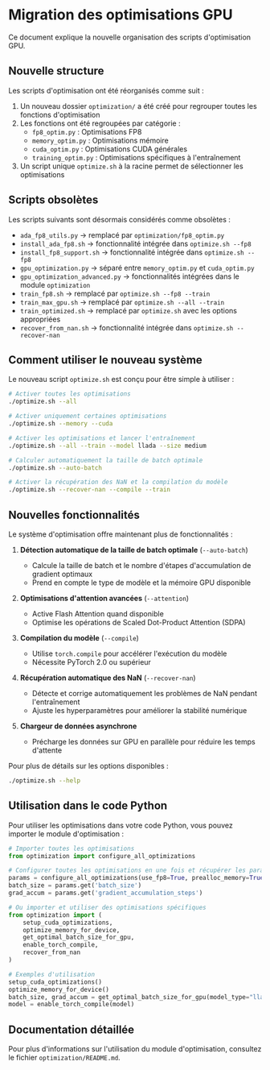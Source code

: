 # Migration des optimisations GPU

Ce document explique la nouvelle organisation des scripts d'optimisation GPU.

## Nouvelle structure

Les scripts d'optimisation ont été réorganisés comme suit :

1. Un nouveau dossier `optimization/` a été créé pour regrouper toutes les fonctions d'optimisation
2. Les fonctions ont été regroupées par catégorie :
   - `fp8_optim.py` : Optimisations FP8
   - `memory_optim.py` : Optimisations mémoire
   - `cuda_optim.py` : Optimisations CUDA générales
   - `training_optim.py` : Optimisations spécifiques à l'entraînement
3. Un script unique `optimize.sh` à la racine permet de sélectionner les optimisations

## Scripts obsolètes

Les scripts suivants sont désormais considérés comme obsolètes :

- `ada_fp8_utils.py` → remplacé par `optimization/fp8_optim.py`
- `install_ada_fp8.sh` → fonctionnalité intégrée dans `optimize.sh --fp8`
- `install_fp8_support.sh` → fonctionnalité intégrée dans `optimize.sh --fp8`
- `gpu_optimization.py` → séparé entre `memory_optim.py` et `cuda_optim.py`
- `gpu_optimization_advanced.py` → fonctionnalités intégrées dans le module `optimization`
- `train_fp8.sh` → remplacé par `optimize.sh --fp8 --train`
- `train_max_gpu.sh` → remplacé par `optimize.sh --all --train`
- `train_optimized.sh` → remplacé par `optimize.sh` avec les options appropriées
- `recover_from_nan.sh` → fonctionnalité intégrée dans `optimize.sh --recover-nan`

## Comment utiliser le nouveau système

Le nouveau script `optimize.sh` est conçu pour être simple à utiliser :

```bash
# Activer toutes les optimisations
./optimize.sh --all

# Activer uniquement certaines optimisations
./optimize.sh --memory --cuda

# Activer les optimisations et lancer l'entraînement
./optimize.sh --all --train --model llada --size medium

# Calculer automatiquement la taille de batch optimale
./optimize.sh --auto-batch

# Activer la récupération des NaN et la compilation du modèle
./optimize.sh --recover-nan --compile --train
```

## Nouvelles fonctionnalités

Le système d'optimisation offre maintenant plus de fonctionnalités :

1. **Détection automatique de la taille de batch optimale** (`--auto-batch`)
   - Calcule la taille de batch et le nombre d'étapes d'accumulation de gradient optimaux
   - Prend en compte le type de modèle et la mémoire GPU disponible

2. **Optimisations d'attention avancées** (`--attention`)
   - Active Flash Attention quand disponible
   - Optimise les opérations de Scaled Dot-Product Attention (SDPA)

3. **Compilation du modèle** (`--compile`)
   - Utilise `torch.compile` pour accélérer l'exécution du modèle
   - Nécessite PyTorch 2.0 ou supérieur

4. **Récupération automatique des NaN** (`--recover-nan`)
   - Détecte et corrige automatiquement les problèmes de NaN pendant l'entraînement
   - Ajuste les hyperparamètres pour améliorer la stabilité numérique

5. **Chargeur de données asynchrone**
   - Précharge les données sur GPU en parallèle pour réduire les temps d'attente

Pour plus de détails sur les options disponibles :

```bash
./optimize.sh --help
```

## Utilisation dans le code Python

Pour utiliser les optimisations dans votre code Python, vous pouvez importer le module d'optimisation :

```python
# Importer toutes les optimisations
from optimization import configure_all_optimizations

# Configurer toutes les optimisations en une fois et récupérer les paramètres optimaux
params = configure_all_optimizations(use_fp8=True, prealloc_memory=True, optimize_batch=True)
batch_size = params.get('batch_size')
grad_accum = params.get('gradient_accumulation_steps')

# Ou importer et utiliser des optimisations spécifiques
from optimization import (
    setup_cuda_optimizations,
    optimize_memory_for_device,
    get_optimal_batch_size_for_gpu,
    enable_torch_compile,
    recover_from_nan
)

# Exemples d'utilisation
setup_cuda_optimizations()
optimize_memory_for_device()
batch_size, grad_accum = get_optimal_batch_size_for_gpu(model_type="llada", size="medium")
model = enable_torch_compile(model)
```

## Documentation détaillée

Pour plus d'informations sur l'utilisation du module d'optimisation, consultez le fichier `optimization/README.md`. 